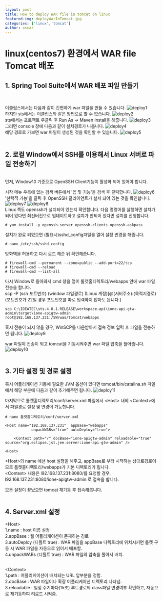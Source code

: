 ```yaml
---
layout: post
title: How to deploy WAR file in tomcat on linux
featured-img: deployWarInTomcat.jpg
categories: ['linux','tomcat']
author: oscar
---
```


# linux(centos7) 환경에서 WAR file Tomcat 배포

## 1. Spring Tool Suite에서 WAR 배포 파일 만들기
<br>

이클립스에서는 다음과 같이 간편하게 war 파일을 만들 수 있습니다.
![deploy1](../image/oscar/2021-05-20_deploy/1.png)
<br>
하지만 sts에서는 이클립스와 같은 방법으로 할 수 없습니다.
![deploy2](../image/oscar/2021-05-20_deploy/2.png)
<br>
sts에서는 프로젝트 우클릭 후 Run As -> Maven Install을 해줍니다.
![deploy3](../image/oscar/2021-05-20_deploy/3.png)
<br>
그러면 console 창에 다음과 같이 설치경로가 나옵니다.
![deploy4](../image/oscar/2021-05-20_deploy/4.png)
<br>
해당 경로로 가보면 war 파일이 생성된 것을 확인할 수 있습니다.
![deploy5](../image/oscar/2021-05-20_deploy/5.png)
<br><br>

## 2. 로컬 Window에서 SSH를 이용해서 Linux 서버로 파일 전송하기
<br>
먼저, Window10 기준으로 OpenSSH Client기능이 활성화 되어 있어야 합니다. 

시작 메뉴 우측에 있는 검색 버튼에서 '앱 및 기능'을 검색 후 클릭합니다.
![deploy6](../image/oscar/2021-05-20_deploy/6.png)
<br>
'선택적 기능'을 클릭 후 OpenSSH 클라이언트가 설치 되어 있는 것을 확인합니다.
![deploy7](../image/oscar/2021-05-20_deploy/7.png)
![deploy8](../image/oscar/2021-05-20_deploy/8.png)
<br>
Linux 쪽도 openssh가 설치되어 있는지 확인합니다. 다음 명령어를 실행하면 설치가 되어 있다면 최신버전으로 업데이트하고 설치가 안되어 있다면 설치를 진행합니다.
```
# yum install -y openssh-server openssh-clients openssh-askpass
```

설치가 완료 되었으면 (필요시)sshd_config파일을 열어 설정 변경을 해줍니다.
```
# nano /etc/ssh/sshd_config
```

방화벽을 허용하고 다시 로드 해준 뒤 확인해줍니다.
```
# firewall-cmd --permanent --zone=public --add-port=22/tcp
# firewall-cmd --reload
# firewall-cmd --list-all
```

다시 Window로 돌아와서 cmd 창을 열어 톰캣홈디렉토리/webapps 안에 war 파일 전송을 합니다.<br>
scp -P (ssh 포트번호) (window 파일경로) (Linux 계정)]@(서버주소):(묵적지경로)<br>
(포트번호가 22일 경우 포트번호를 따로 입력하지 않아도 됩니다.)
```
scp C:\IDEATEC\sts-4.8.1.RELEASE\workspace-api\ione-api-gtw-admin\target\ione-apigtw-admin root@192.168.137.231:/SW/was/tomcat/webapps 
```

혹시 전송이 되지 않을 경우, WinSCP를 다운받아서 접속 정보 입력 후 파일을 전송하면 됩니다. 
![deploy9](../image/oscar/2021-05-20_deploy/9.png)
<br>

war 파일이 전송이 되고 tomcat을 기동시켜주면 war 파일 압축을 풀어줍니다. 
![deploy10](../image/oscar/2021-05-20_deploy/10.png)
<br><br>

## 3. 기타 설정 및 경로 설정

혹시 어플리케이션 기동에 필요한 JVM 옵션이 있다면 tomcat/bin/catalina.sh 파일에서 해당 부분에 다음과 같이 추가해주면 됩니다.
![deploy11](../image/oscar/2021-05-20_deploy/11.png)

마지막으로 톰캣홈디렉토리/conf/server.xml 파일에서 &lt;Host&gt; 내의 &lt;Context&gt;에서 파일경로 설정 및 변경이 가능합니다.

```
# nano 톰캣홈디렉토리/conf/server.xml
```

```
<Host name="192.168.137.231"  appBase="webapps"
            unpackWARs="true" autoDeploy="true">

    <Context path="/" docBase="ione-apigtw-admin" reloadable="true" source="org.eclipse.jst.jee.server:ione-api-gtw-admin" />    

<Host>            
```
&lt;Host&gt;의 name 에선 host 설정을 해주고, appBase로 부터 시작하는 상대로경로이므로 톰캣홈디렉토리/webapps가 기본 디렉토리가 됩니다.<br>
&lt;Context&gt; 내용은 l92.168.137.231:8080/를 요청할 경우, l92.168.137.231:8080/ione-apigtw-admin 로 접속을 합니다.
<br>

모든 설정이 끝났으면 tomcat 재기동 후 접속해봅니다.
<br><br>

## 4. Server.xml 설정

&lt;Host&gt;<br>
1.name : host 이름 설정 <br>
2.appBase : 웹 어플리케이션이 존재하는 경로<br>
3.autoDeploy (디폴트 true) : WAR 파일을 appBase 디렉토리에 위치시키면 톰캣 구동 시 WAR 파일을 자동으로 읽어서 배포함. <br>
4.unpackWARs (디폴트 true) : WAR 파일의 압축을 풀어서 배치. <br><br>

&lt;Context&gt;<br>
1.path : 어플리케이션이 배치되는 URL 앞부분을 정함.<br>
2.docBase : WAR 파일이나 확장 어플리케이션 디렉토리 나타냄. <br>
3.reloadable : 일정 주기마다(15초) 루트경로의 class파일 변경여부 확인하고, 자동으로 재기동하여 리로드 시켜줌.



